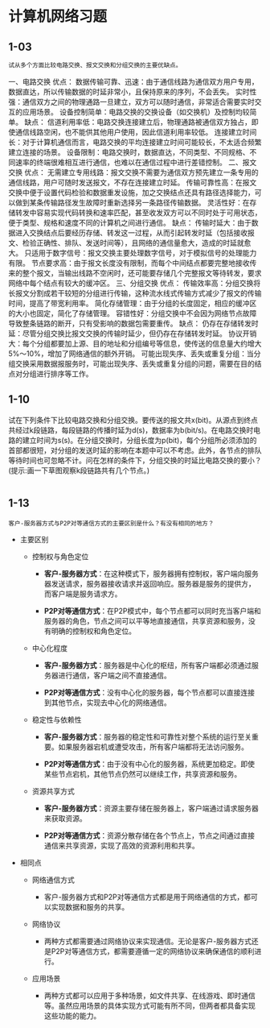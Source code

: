 # 计算机网络习题

## 1-03

```txt
试从多个方面比较电路交换、报文交换和分组交换的主要优缺点。
```

一、电路交换
优点：
数据传输可靠、迅速：由于通信线路为通信双方用户专用，数据直达，所以传输数据的时延非常小，且保持原来的序列，不会丢失。
实时性强：通信双方之间的物理通路一旦建立，双方可以随时通信，非常适合需要实时交互的应用场景。
设备控制简单：电路交换的交换设备（如交换机）及控制均较简单。
缺点：
信道利用率低：电路交换连接建立后，物理通路被通信双方独占，即使通信线路空闲，也不能供其他用户使用，因此信道利用率较低。
连接建立时间长：对于计算机通信而言，电路交换的平均连接建立时间可能较长，不太适合频繁建立连接的场景。
设备限制：电路交换时，数据直达，不同类型、不同规格、不同速率的终端很难相互进行通信，也难以在通信过程中进行差错控制。
二、报文交换
优点：
无需建立专用线路：报文交换不需要为通信双方预先建立一条专用的通信线路，用户可随时发送报文，不存在连接建立时延。
传输可靠性高：在报文交换中便于设置代码检验和数据重发设施，加之交换结点还具有路径选择能力，可以做到某条传输路径发生故障时重新选择另一条路径传输数据。
灵活性好：在存储转发中容易实现代码转换和速率匹配，甚至收发双方可以不同时处于可用状态，便于类型、规格和速度不同的计算机之间进行通信。
缺点：
传输时延大：由于数据进入交换结点后要经历存储、转发这一过程，从而引起转发时延（包括接收报文、检验正确性、排队、发送时间等），且网络的通信量愈大，造成的时延就愈大。
只适用于数字信号：报文交换主要处理数字信号，对于模拟信号的处理能力有限。
节点要求高：由于报文长度没有限制，而每个中间结点都要完整地接收传来的整个报文，当输出线路不空闲时，还可能要存储几个完整报文等待转发，要求网络中每个结点有较大的缓冲区。
三、分组交换
优点：
传输效率高：分组交换将长报文分割成若干较短的分组进行传输，这种流水线式传输方式减少了报文的传输时间，提高了带宽利用率。
简化存储管理：由于分组的长度固定，相应的缓冲区的大小也固定，简化了存储管理。
容错性好：分组交换中不会因为网络节点故障导致整条链路的断开，只有受影响的数据包需要重传。
缺点：
仍存在存储转发时延：尽管分组交换比报文交换的传输时延少，但仍存在存储转发时延。
协议开销大：每个分组都要加上源、目的地址和分组编号等信息，使传送的信息量大约增大5%～10%，增加了网络通信的额外开销。
可能出现失序、丢失或重复分组：当分组交换采用数据报服务时，可能出现失序、丢失或重复分组的问题，需要在目的结点对分组进行排序等工作。




## 1-10

试在下列条件下比较电路交换和分组交换。要传送的报文共x(bit)。从源点到终点共经过k段链路，每段链路的传播时延为d(s)，数据率为b(bit/s)。在电路交换时电路的建立时间为s(s)。在分组交换时，分组长度为p(bit)，每个分组所必须添加的首部都很短，对分组的发送时延的影响在本题中可以不考虑。此外，各节点的排队等待时间也可忽略不计。问在怎样的条件下，分组交换的时延比电路交换的要小？(提示:画一下草图观察k段链路共有几个节点。)

```txt
```



## 1-13

```
客户-服务器方式与P2P对等通信方式的主要区别是什么？有没有相同的地方？
```

- 主要区别

  - 控制权与角色定位

    - **客户-服务器方式**：在这种模式下，服务器拥有控制权，客户端向服务器发送请求，服务器接收请求并返回响应。服务器是服务的提供方，而客户端是服务请求方。

    - **P2P对等通信方式**：在P2P模式中，每个节点都可以同时充当客户端和服务器的角色，节点之间可以平等地直接通信，共享资源和服务，没有明确的控制权和角色定位。

  - 中心化程度

    - **客户-服务器方式**：服务器是中心化的枢纽，所有客户端都必须通过服务器进行通信，客户端之间不直接通信。

    - **P2P对等通信方式**：没有中心化的服务器，每个节点都可以直接连接到其他节点，实现去中心化的网络通信。

  - 稳定性与依赖性

    - **客户-服务器方式**：服务器的稳定性和可靠性对整个系统的运行至关重要。如果服务器宕机或遭受攻击，所有客户端都将无法访问服务。

    - **P2P对等通信方式**：由于没有中心化的服务器，系统更加稳定。即使某些节点宕机，其他节点仍然可以继续工作，共享资源和服务。

  - 资源共享方式

    - **客户-服务器方式**：资源主要存储在服务器上，客户端通过请求服务器来获取资源。

    - **P2P对等通信方式**：资源分散存储在各个节点上，节点之间通过直接通信来共享资源，实现了高效的资源利用和共享。

- 相同点

  - 网络通信方式
    - 客户-服务器方式和P2P对等通信方式都是用于网络通信的方式，都可以实现数据和服务的共享。

  - 网络协议
    - 两种方式都需要通过网络协议来实现通信。无论是客户-服务器方式还是P2P对等通信方式，都需要遵循一定的网络协议来确保通信的顺利进行。

  - 应用场景
    - 两种方式都可以应用于多种场景，如文件共享、在线游戏、即时通信等。虽然应用场景的具体实现方式可能有所不同，但两者都具备实现这些功能的能力。
